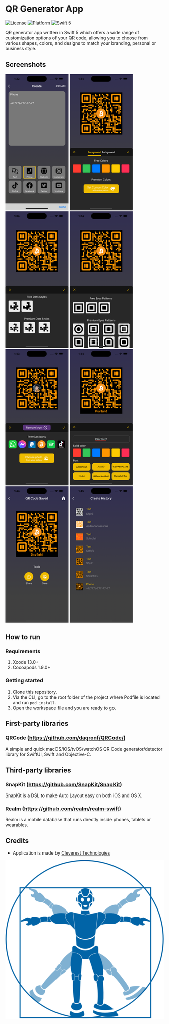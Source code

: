# QR Generator App

[![License](https://img.shields.io/cocoapods/l/DLAutoSlidePageViewController.svg?style=flat)]()
[![Platform](https://img.shields.io/cocoapods/p/DLAutoSlidePageViewController.svg?style=flat)]()
[![Swift 5](https://img.shields.io/badge/Swift-5-orange.svg?style=flat)](https://developer.apple.com/swift/)

QR generator app written in Swift 5 which offers a wide range of customization options of your QR code, allowing you to choose from various shapes, colors, and designs to match your branding, personal or business style.

## Screenshots

<img src="images/options.png" width=200 height=433> <img src="images/colors.png" width=200 height=433>
<img src="images/dots.png" width=200 height=433> <img src="images/eyes.png" width=200 height=433>
<img src="images/logo.png" width=200 height=433> <img src="images/text.png" width=200 height=433>
<img src="images/final.png" width=200 height=433> <img src="images/history.png" width=200 height=433>


## How to run

### Requirements

1. Xcode 13.0+
2. Cocoapods 1.9.0+

### Getting started

1. Clone this repository.
2. Via the CLI, go to the root folder of the project where Podfile is located and run `pod install`.
3. Open the workspace file and you are ready to go.

## First-party libraries

### QRCode (https://github.com/dagronf/QRCode/)
A simple and quick macOS/iOS/tvOS/watchOS QR Code generator/detector library for SwiftUI, Swift and Objective-C.

## Third-party libraries

### SnapKit (https://github.com/SnapKit/SnapKit)
SnapKit is a DSL to make Auto Layout easy on both iOS and OS X.

### Realm (https://github.com/realm/realm-swift)
Realm is a mobile database that runs directly inside phones, tablets or wearables.


## Credits
* Application is made by [Cleverest Technologies](https://www.flaticon.com/authors/simpleicon)

![Clevtech-logo](images/clevtech.png)

